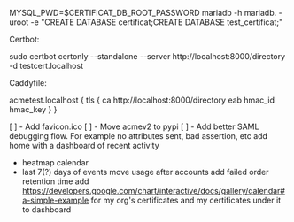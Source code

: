 MYSQL_PWD=$CERTIFICAT_DB_ROOT_PASSWORD mariadb -h mariadb. -uroot -e "CREATE DATABASE certificat;CREATE DATABASE test_certificat;"

Certbot:

sudo certbot certonly --standalone --server http://localhost:8000/directory -d testcert.localhost

Caddyfile:

acmetest.localhost {
  tls {
    ca http://localhost:8000/directory
    eab hmac_id hmac_key
  }
}

[ ] - Add favicon.ico
[ ] - Move acmev2 to pypi
[ ] - Add better SAML debugging flow. For example no attributes sent, bad assertion, etc
add home with a dashboard of recent activity
 - heatmap calendar
 - last 7(?) days of events
move usage after accounts
add failed order retention time
add https://developers.google.com/chart/interactive/docs/gallery/calendar#a-simple-example for my org's certificates and my certificates under it to dashboard
